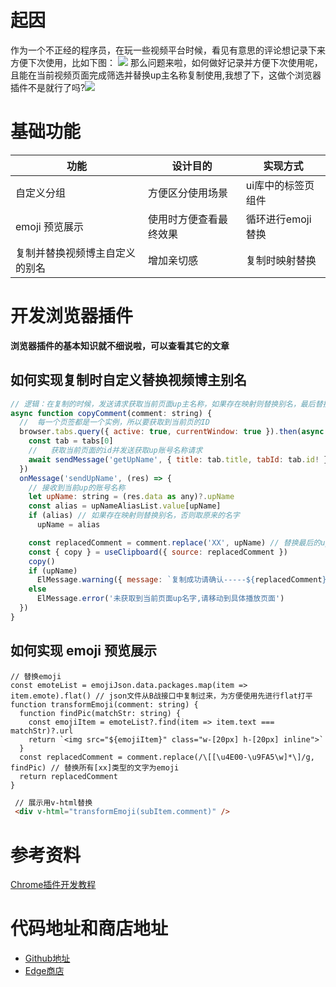 # 起因
作为一个不正经的程序员，在玩一些视频平台时候，看见有意思的评论想记录下来方便下次使用，比如下图：
![](https://files.catbox.moe/uh6fc4.png)
那么问题来啦，如何做好记录并方便下次使用呢，且能在当前视频页面完成筛选并替换up主名称复制使用,我想了下，这做个浏览器插件不是就行了吗?![](http://i0.hdslb.com/bfs/emote/3087d273a78ccaff4bb1e9972e2ba2a7583c9f11.png)

# 基础功能
功能 | 设计目的 | 实现方式
---- | ---- | ----
自定义分组| 方便区分使用场景 | ui库中的标签页组件
emoji 预览展示 | 使用时方便查看最终效果 | 循环进行emoji替换
复制并替换视频博主自定义的别名 |  增加亲切感 |  复制时映射替换


# 开发浏览器插件

**浏览器插件的基本知识就不细说啦，可以查看其它的文章**


## 如何实现复制时自定义替换视频博主别名


``` js
// 逻辑：在复制的时候，发送请求获取当前页面up主名称，如果存在映射则替换别名，最后替换在XX位置上
async function copyComment(comment: string) {
  //  每一个页签都是一个实例，所以要获取到当前页的ID
  browser.tabs.query({ active: true, currentWindow: true }).then(async (tabs) => {
    const tab = tabs[0]
    //   获取当前页面的id并发送获取up账号名称请求
    await sendMessage('getUpName', { title: tab.title, tabId: tab.id! }, { context: 'content-script', tabId: tab.id! })
  })
  onMessage('sendUpName', (res) => {
    // 接收到当前up的账号名称
    let upName: string = (res.data as any)?.upName
    const alias = upNameAliasList.value[upName]
    if (alias) // 如果存在映射则替换别名，否则取原来的名字
      upName = alias

    const replacedComment = comment.replace('XX', upName) // 替换最后的upName
    const { copy } = useClipboard({ source: replacedComment })
    copy()
    if (upName)
      ElMessage.warning({ message: `复制成功请确认-----${replacedComment}`, duration: 3000 })
    else
      ElMessage.error('未获取到当前页面up名字,请移动到具体播放页面')
  })
}
```



## 如何实现 emoji 预览展示

``` JS
// 替换emoji
const emoteList = emojiJson.data.packages.map(item => item.emote).flat() // json文件从B战接口中复制过来，为方便使用先进行flat打平
function transformEmoji(comment: string) {
  function findPic(matchStr: string) {
    const emojiItem = emoteList?.find(item => item.text === matchStr)?.url
    return `<img src="${emojiItem}" class="w-[20px] h-[20px] inline">`
  }
  const replacedComment = comment.replace(/\[[\u4E00-\u9FA5\w]*\]/g, findPic) // 替换所有[xx]类型的文字为emoji
  return replacedComment
}
```


``` HTML
 // 展示用v-html替换
 <div v-html="transformEmoji(subItem.comment)" />
```


# 参考资料
[Chrome插件开发教程](https://segmentfault.com/a/1190000040715226#comment-area) 

# 代码地址和商店地址
- [Github地址](https://github.com/SilverComet7/bilibili-comment-webext)
- [Edge商店](https://microsoftedge.microsoft.com/addons/detail/bilibilicommentext/bhiembdccilhmakgpgknaephfofdbjcp)
